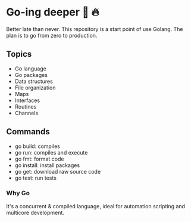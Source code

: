 # Go-ing deeper :peach: :fire:
Better late than never. This repository is a start point of use Golang. 
The plan is to go from zero to production.
## Topics
- Go language
- Go packages
- Data structures
- File organization
- Maps
- Interfaces
- Routines
- Channels
## Commands
- go build: compiles
- go run: compiles and execute
- go fmt: format code
- go install: install packages
- go get: download raw source code
- go test: run tests
### Why Go
It's a concurrent & compiled language, ideal for automation scripting and multicore 
development.